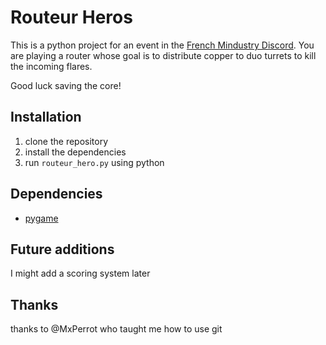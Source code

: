 # Routeur Heros

This is a python project for an event in the [French Mindustry Discord](https://discord.com/invite/hzGPWhZSGV).
You are playing a router whose goal is to distribute copper to duo turrets to kill the incoming flares.

Good luck saving the core!

## Installation
1. clone the repository
2. install the dependencies
3. run `routeur_hero.py` using python

## Dependencies
- [pygame](https://www.pygame.org/news)

## Future additions
I might add a scoring system later

## Thanks
thanks to @MxPerrot who taught me how to use git
